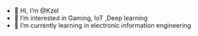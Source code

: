 - 👋 Hi, I’m @Kzel
- 👀 I’m interested in Gaming, IoT ,Deep learning
- 🌱 I’m currently learning in electronic information engineering

<!---
Kzel/Kzel is a ✨ special ✨ repository because its `README.md` (this file) appears on your GitHub profile.
You can click the Preview link to take a look at your changes.
--->
